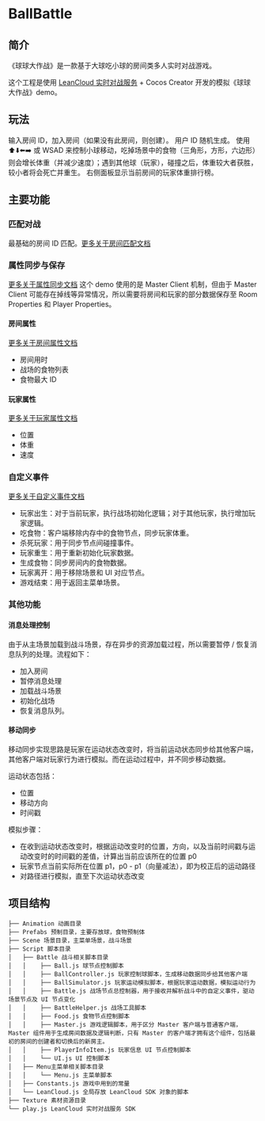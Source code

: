 # BallBattle

## 简介

《球球大作战》是一款基于大球吃小球的房间类多人实时对战游戏。

这个工程是使用 [LeanCloud 实时对战服务](https://leancloud.cn/docs/multiplayer.html) + Cocos Creator 开发的模拟《球球大作战》demo。

## 玩法

输入房间 ID，加入房间（如果没有此房间，则创建）。
用户 ID 随机生成。
使用 ⬆️⬇️⬅️➡️ 或 WSAD 来控制小球移动，吃掉场景中的食物（三角形，方形，六边形）则会增长体重（并减少速度）；遇到其他球（玩家），碰撞之后，体重较大者获胜，较小者将会死亡并重生。
右侧面板显示当前房间的玩家体重排行榜。

## 主要功能

### 匹配对战

最基础的房间 ID 匹配。[更多关于房间匹配文档](https://leancloud.cn/docs/multiplayer-guide-js.html#hash786861961)

### 属性同步与保存

[更多关于属性同步文档](https://leancloud.cn/docs/multiplayer-guide-js.html#hash-299183039)
这个 demo 使用的是 Master Client 机制，但由于 Master Client 可能存在掉线等异常情况，所以需要将房间和玩家的部分数据保存至 Room Properties 和 Player Properties。

#### 房间属性

[更多关于房间属性文档]((https://leancloud.cn/docs/multiplayer-guide-js.html#hash1532570669))

- 房间用时
- 战场的食物列表
- 食物最大 ID

#### 玩家属性

[更多关于玩家属性文档](https://leancloud.cn/docs/multiplayer-guide-js.html#hash700221845)

- 位置
- 体重
- 速度

### 自定义事件

[更多关于自定义事件文档](https://leancloud.cn/docs/multiplayer-guide-js.html#hash1368192228)

- 玩家出生：对于当前玩家，执行战场初始化逻辑；对于其他玩家，执行增加玩家逻辑。
- 吃食物：客户端移除内存中的食物节点，同步玩家体重。
- 杀死玩家：用于同步节点间碰撞事件。
- 玩家重生：用于重新初始化玩家数据。
- 生成食物：同步房间内的食物数据。
- 玩家离开：用于移除场景和 UI 对应节点。
- 游戏结束：用于返回主菜单场景。

### 其他功能

#### 消息处理控制

由于从主场景加载到战斗场景，存在异步的资源加载过程，所以需要暂停 / 恢复消息队列的处理。流程如下：

- 加入房间
- 暂停消息处理
- 加载战斗场景
- 初始化战场
- 恢复消息队列。

#### 移动同步

移动同步实现思路是玩家在运动状态改变时，将当前运动状态同步给其他客户端，其他客户端对玩家行为进行模拟。而在运动过程中，并不同步移动数据。

运动状态包括：

- 位置
- 移动方向
- 时间戳

模拟步骤：

- 在收到运动状态改变时，根据运动改变时的位置，方向，以及当前时间戳与运动改变时的时间戳的差值，计算出当前应该所在的位置 p0
- 玩家节点当前实际所在位置 p1，p0 - p1（向量减法），即为校正后的运动路径
- 对路径进行模拟，直至下次运动状态改变

## 项目结构

```
├── Animation 动画目录
├── Prefabs 预制目录，主要存放球，食物预制体
├── Scene 场景目录，主菜单场景，战斗场景
├── Script 脚本目录
│   ├── Battle 战斗相关脚本目录
│   │    ├── Ball.js 球节点控制脚本
│   │    ├── BallController.js 玩家控制球脚本，生成移动数据同步给其他客户端
│   │    ├── BallSimulator.js 玩家运动模拟脚本，根据玩家运动数据，模拟运动行为
│   │    ├── Battle.js 战场节点总控制器，用于接收并解析战斗中的自定义事件，驱动场景节点及 UI 节点变化
│   │    ├── BattleHelper.js 战场工具脚本
│   │    ├── Food.js 食物节点控制脚本
│   │    ├── Master.js 游戏逻辑脚本，用于区分 Master 客户端与普通客户端，Master 组件用于生成房间数据及逻辑判断，只有 Master 的客户端才拥有这个组件，包括最初的房间的创建者和切换后的新房主。
│   │    ├── PlayerInfoItem.js 玩家信息 UI 节点控制脚本
│   │    └── UI.js UI 控制脚本
│   ├── Menu主菜单相关脚本目录
│   │    └── Menu.js 主菜单脚本
│   ├── Constants.js 游戏中用到的常量
│   └── LeanCloud.js 全局存放 LeanCloud SDK 对象的脚本
├── Texture 素材资源目录
└── play.js LeanCloud 实时对战服务 SDK
```
